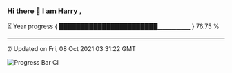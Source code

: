 ### Hi there 👋 I am Harry , 

⏳ Year progress { ███████████████████████▁▁▁▁▁▁▁ } 76.75 %

---

⏰ Updated on Fri, 08 Oct 2021 03:31:22 GMT

![Progress Bar CI](https://github.com/duykhang68/duykhang68/workflows/Progress%20Bar%20CI/badge.svg)
